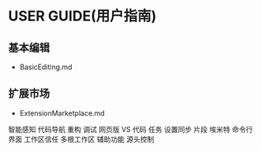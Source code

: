 # USER GUIDE(用户指南)
## 基本编辑
* BasicEditing.md

## 扩展市场
* ExtensionMarketplace.md

智能感知
代码导航
重构
调试
网页版 VS 代码
任务
设置同步
片段
埃米特
命令行界面
工作区信任
多根工作区
辅助功能
源头控制